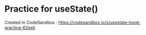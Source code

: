# Practice for useState()

Created in CodeSandbox : https://codesandbox.io/s/usestate-hook-practice-62eejl
